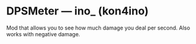 # DPSMeter — ino_ (kon4ino)
Mod that allows you to see how much damage you deal per second. Also works with negative damage.
